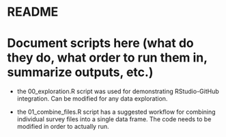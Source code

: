 # README

# Document scripts here (what do they do, what order to run them in, summarize outputs, etc.)

- the 00_exploration.R script was used for demonstrating RStudio-GitHub integration. Can be modified for any data exploration.

- the 01_combine_files.R script has a suggested workflow for combining individual survey files into a single data frame. The code needs to be modified in order to actually run. 
